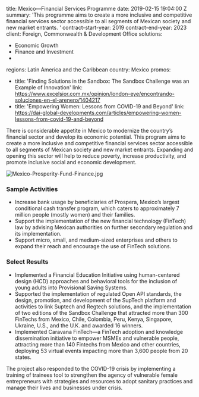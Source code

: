 
title: Mexico—Financial Services Programme
date: 2019-02-15 19:04:00 Z
summary: 'This programme aims to create a more inclusive and competitive financial
  services sector accessible to all segments of Mexican society and new market entrants. '
contract-start-year: 2019
contract-end-year: 2023
client: Foreign, Commonwealth & Development Office
solutions:
- Economic Growth
- Finance and Investment
-
regions: Latin America and the Caribbean
country: Mexico
promos:
- title: 'Finding Solutions in the Sandbox: The Sandbox Challenge was an Example of
    Innovation'
  link: https://www.excelsior.com.mx/opinion/london-eye/encontrando-soluciones-en-el-arenero/1404217
- title: 'Empowering Women: Lessons from COVID-19 and Beyond'
  link: https://dai-global-developments.com/articles/empowering-women-lessons-from-covid-19-and-beyond


There is considerable appetite in Mexico to modernize the country’s financial sector and develop its economic potential. This program aims to create a more inclusive and competitive financial services sector accessible to all segments of Mexican society and new market entrants. Expanding and opening this sector will help to reduce poverty, increase productivity, and promote inclusive social and economic development.

![Mexico-Prosperity-Fund-Finance.jpg](/uploads/Mexico-Prosperity-Fund-Finance.jpg)

### Sample Activities

* Increase bank usage by beneficiaries of Prospera, Mexico’s largest conditional cash transfer program, which caters to approximately 7 million people (mostly women) and their families.
* Support the implementation of the new financial technology (FinTech) law by advising Mexican authorities on further secondary regulation and its implementation.
* Support micro, small, and medium-sized enterprises and others to expand their reach and encourage the use of FinTech solutions.

### Select Results

* Implemented a Financial Education Initiative using human-centered design (HCD) approaches and behavioral tools for the inclusion of young adults into Provisional Saving Systems.
* Supported the implementation of regulated Open API standards, the design, promotion, and development of the SupTech platform and activities to link Suptech and Regtech solutions, and the implementation of two editions of the Sandbox Challenge that attracted more than 300 FinTechs from Mexico, Chile, Colombia, Peru, Kenya, Singapore, Ukraine, U.S., and the U.K. and awarded 16 winners.
* Implemented Caravana FinTech—a FinTech adoption and knowledge dissemination initiative to empower MSMEs and vulnerable people, attracting more than 140 Fintechs from Mexico and other countries, deploying 53 virtual events impacting more than 3,600 people from 20 states.

The project also responded to the COVID-19 crisis by implementing a training of trainees tool to strengthen the agency of vulnerable female entrepreneurs with strategies and resources to adopt sanitary practices and manage their lives and businesses under crisis.
